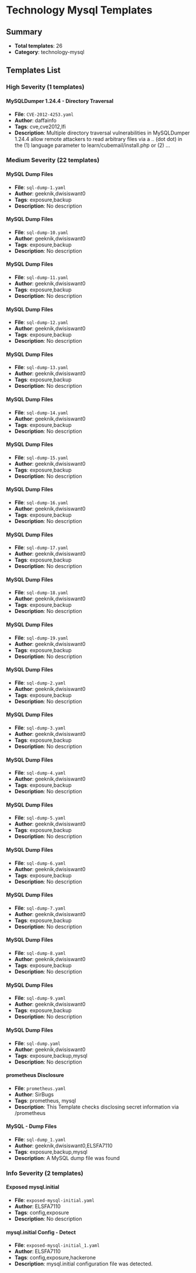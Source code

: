 # Technology Mysql Templates

## Summary
- **Total templates**: 26
- **Category**: technology-mysql

## Templates List

### High Severity (1 templates)

#### MySQLDumper 1.24.4 - Directory Traversal
- **File**: `CVE-2012-4253.yaml`
- **Author**: daffainfo
- **Tags**: cve,cve2012,lfi
- **Description**: Multiple directory traversal vulnerabilities in MySQLDumper 1.24.4 allow remote attackers to read arbitrary files via a .. (dot dot) in the (1) language parameter to learn/cubemail/install.php or (2) ...

### Medium Severity (22 templates)

#### MySQL Dump Files
- **File**: `sql-dump-1.yaml`
- **Author**: geeknik,dwisiswant0
- **Tags**: exposure,backup
- **Description**: No description

#### MySQL Dump Files
- **File**: `sql-dump-10.yaml`
- **Author**: geeknik,dwisiswant0
- **Tags**: exposure,backup
- **Description**: No description

#### MySQL Dump Files
- **File**: `sql-dump-11.yaml`
- **Author**: geeknik,dwisiswant0
- **Tags**: exposure,backup
- **Description**: No description

#### MySQL Dump Files
- **File**: `sql-dump-12.yaml`
- **Author**: geeknik,dwisiswant0
- **Tags**: exposure,backup
- **Description**: No description

#### MySQL Dump Files
- **File**: `sql-dump-13.yaml`
- **Author**: geeknik,dwisiswant0
- **Tags**: exposure,backup
- **Description**: No description

#### MySQL Dump Files
- **File**: `sql-dump-14.yaml`
- **Author**: geeknik,dwisiswant0
- **Tags**: exposure,backup
- **Description**: No description

#### MySQL Dump Files
- **File**: `sql-dump-15.yaml`
- **Author**: geeknik,dwisiswant0
- **Tags**: exposure,backup
- **Description**: No description

#### MySQL Dump Files
- **File**: `sql-dump-16.yaml`
- **Author**: geeknik,dwisiswant0
- **Tags**: exposure,backup
- **Description**: No description

#### MySQL Dump Files
- **File**: `sql-dump-17.yaml`
- **Author**: geeknik,dwisiswant0
- **Tags**: exposure,backup
- **Description**: No description

#### MySQL Dump Files
- **File**: `sql-dump-18.yaml`
- **Author**: geeknik,dwisiswant0
- **Tags**: exposure,backup
- **Description**: No description

#### MySQL Dump Files
- **File**: `sql-dump-19.yaml`
- **Author**: geeknik,dwisiswant0
- **Tags**: exposure,backup
- **Description**: No description

#### MySQL Dump Files
- **File**: `sql-dump-2.yaml`
- **Author**: geeknik,dwisiswant0
- **Tags**: exposure,backup
- **Description**: No description

#### MySQL Dump Files
- **File**: `sql-dump-3.yaml`
- **Author**: geeknik,dwisiswant0
- **Tags**: exposure,backup
- **Description**: No description

#### MySQL Dump Files
- **File**: `sql-dump-4.yaml`
- **Author**: geeknik,dwisiswant0
- **Tags**: exposure,backup
- **Description**: No description

#### MySQL Dump Files
- **File**: `sql-dump-5.yaml`
- **Author**: geeknik,dwisiswant0
- **Tags**: exposure,backup
- **Description**: No description

#### MySQL Dump Files
- **File**: `sql-dump-6.yaml`
- **Author**: geeknik,dwisiswant0
- **Tags**: exposure,backup
- **Description**: No description

#### MySQL Dump Files
- **File**: `sql-dump-7.yaml`
- **Author**: geeknik,dwisiswant0
- **Tags**: exposure,backup
- **Description**: No description

#### MySQL Dump Files
- **File**: `sql-dump-8.yaml`
- **Author**: geeknik,dwisiswant0
- **Tags**: exposure,backup
- **Description**: No description

#### MySQL Dump Files
- **File**: `sql-dump-9.yaml`
- **Author**: geeknik,dwisiswant0
- **Tags**: exposure,backup
- **Description**: No description

#### MySQL Dump Files
- **File**: `sql-dump.yaml`
- **Author**: geeknik,dwisiswant0
- **Tags**: exposure,backup,mysql
- **Description**: No description

#### prometheus Disclosure
- **File**: `prometheus.yaml`
- **Author**: SirBugs
- **Tags**: prometheus, mysql
- **Description**: This Template checks disclosing secret information via /prometheus

#### MySQL - Dump Files
- **File**: `sql-dump_1.yaml`
- **Author**: geeknik,dwisiswant0,ELSFA7110
- **Tags**: exposure,backup,mysql
- **Description**: A MySQL dump file was found

### Info Severity (2 templates)

#### Exposed mysql.initial
- **File**: `exposed-mysql-initial.yaml`
- **Author**: ELSFA7110
- **Tags**: config,exposure
- **Description**: No description

#### mysql.initial Config - Detect
- **File**: `exposed-mysql-initial_1.yaml`
- **Author**: ELSFA7110
- **Tags**: config,exposure,hackerone
- **Description**: mysql.initial configuration file was detected.

